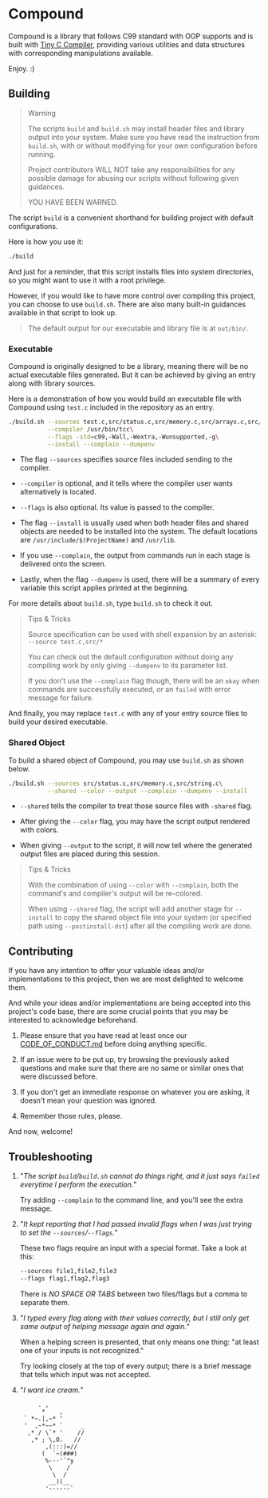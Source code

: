 <!--
 * This file is part of Compound library.
 * Copyright (C) 2024-TODAY  William Lee
 * 
 * This library is free software; you can redistribute it and/or
 * modify it under the terms of the GNU Library General Public
 * License as published by the Free Software Foundation; either
 * version 2 of the License, or (at your option) any later version.
 * 
 * This library is distributed in the hope that it will be useful,
 * but WITHOUT ANY WARRANTY; without even the implied warranty of
 * MERCHANTABILITY or FITNESS FOR A PARTICULAR PURPOSE.  See the GNU
 * Library General Public License for more details.
 * 
 * You should have received a copy of the GNU Library General Public
 * License along with this library; if not, see
 * <https://www.gnu.org/licenses/>.
 -->

# Compound

Compound is a library that follows C99 standard with OOP supports and is built
with [Tiny C Compiler](https://bellard.org/tcc/), providing
various utilities and data structures with corresponding
manipulations available.  

Enjoy.  :)

<!-- ## Features

Compound offers many appoarches for building robust softwares with the great
compatibility towards early-aged standards.

In general, there are some key features that worth your noticing:

 - **Object Oriented Programming**
 
   Compound supports OOP by providing a neatly structured simulation with the
   great help of macros.
   
   Here is a demonstration of how they are used:
   ```C
   Status Main(void) {
     class (PUBLIC, DYNAMIC, Animal, {
       field (PRIVATE, DYNAMIC, int, age, "");
       field (PRIVATE, DYNAMIC, double, weight, "");
         
       constructor (PUBLIC, {
         this->age = age;
         this->weight = weight;
       }, (int, double), "age", "weight");
        
       virtual (PUBLIC, DYNAMIC, Eat, (void:double), "foodWeight");
          
       method (PUBLIC, DYNAMIC, GetAge, {
         return this->age;
       }, (int:void), NOPARAM);
          
       method (PUBLIC, DYNAMIC, GetWeight, {
         return this->weight;
       }, (double:void), NOPARAM);
     })
     
     class (PUBLIC, DYNAMIC, Cat, {
       inherit(Animal);
     
       override (PUBLIC, DYNAMIC, Eat, {
         this->weight += foodWeight * 0.9;  // Because she drops a lot.
       }, (void:double), "foodWeight");
     })

     /* This outputs the meta data @identity of @Cat, which is "Cat". */
     stringing (ch, of(Cat).identity, {
       ig putchar(ch);
     })
     ig printf(NEWLINE);
     
     Class *c_Cat = new(Cat, 5, 8.8);

     invoke(Cat, Eat, 3);
     
     const double weight = invoke(Cat, GetWeight, NOPARAM);
     
     delete(c_Cat);
     
     RETURN(NormalStatus);
   }
   ```

 - **Incompleted Objects**
 
   Objects like `Array` and `Stack` are commonly used with a type, meaning
   themselves alone are "incompleted".
   
   And when an incompleted object like that need to be defined and used,
   Compound have your back with several options.  Let's take a look.

Rewrite this. -->   
<!--    - **Defining**
   ```C
   ARRAY(YourType);
   ```
   
   - **Usage**
   ```C
   Array(YourType) variable;
   ```
 -->
## Building

> Warning  
>  
> The scripts `build` and `build.sh` may install header files and library output
> into your system.  Make sure you have read the instruction from
> `build.sh`, with or without modifying for your own configuration
> before running.
>  
> Project contributors WILL NOT take any responsibilities for any
> possible damage for abusing our scripts without following given
> guidances.
>  
> YOU HAVE BEEN WARNED.

The script `build` is a convenient shorthand for building project
with default configurations.  

Here is how you use it:

```sh
./build
```

And just for a reminder, that this script installs files into system directories,
so you might want to use it with a root privilege.  

However, if you would like to have more control over compiling this project, you
can choose to use `build.sh`.  There are also many built-in guidances available
in that script to look up.

> The default output for our executable and library file is at `out/bin/`.

### Executable

Compound is originally designed to be a library, meaning there will be no actual
executable files generated.  But it can be achieved by giving an entry along
with library sources.

Here is a demonstration of how you would build an executable file with Compound
using `test.c` included in the repository as an entry.

```sh
./build.sh --sources test.c,src/status.c,src/memory.c,src/arrays.c,src/stacks.c,src/string.c\
           --compiler /usr/bin/tcc\
           --flags -std=c99,-Wall,-Wextra,-Wunsupported,-g\
           --install --complain --dumpenv
```

 - The flag `--sources` specifies source files included sending to the compiler.

 - `--compiler` is optional, and it tells where the compiler user wants
   alternatively is located.

 - `--flags` is also optional.  Its value is passed to the compiler.

 - The flag `--install` is usually used when both header files and shared objects are 
   needed to be installed into the system.  The default locations are 
   `/usr/include/$(ProjectName)` and `/usr/lib`.

 - If you use `--complain`, the output from commands run in each stage is 
   delivered onto the screen.

 - Lastly, when the flag `--dumpenv` is used, there will be a summary of every 
   variable this script applies printed at the beginning.

For more details about `build.sh`, type `build.sh` to check it out.

> Tips & Tricks  
>
> Source specification can be used with shell expansion by an asterisk:
> `--source test.c,src/*`
>
> You can check out the default configuration without doing any compiling work 
> by only giving `--dumpenv` to its parameter list.
>
> If you don't use the `--complain` flag though, there will be an `okay` when 
> commands are successfully executed, or an `failed` with error message for 
> failure.

And finally, you may replace `test.c` with any of your entry source files to 
build your desired executable.

### Shared Object

To build a shared object of Compound, you may use `build.sh` as shown below.

```sh
./build.sh --sources src/status.c,src/memory.c,src/string.c\
           --shared --color --output --complain --dumpenv --install
```

 - `--shared` tells the compiler to treat those source files with `-shared` 
   flag.

 - After giving the `--color` flag, you may have the script output rendered with 
   colors.
 
 - When giving `--output` to the script, it will now tell where the generated 
   output files are placed during this session.

> Tips & Tricks
> 
> With the combination of using `--color` with `--complain`, both the command's 
> and compiler's output will be re-colored.
> 
> When using `--shared` flag, the script will add another stage for `--install` 
> to copy the shared object file into your system (or specified path using 
> `--postinstall-dst`) after all the compiling work are done.

## Contributing

If you have any intention to offer your valuable ideas and/or implementations to 
this project, then we are most delighted to welcome them.  

And while your ideas and/or implementations are being accepted into this 
project's code base, there are some crucial points that you may be interested to 
acknowledge beforehand.

 1. Please ensure that you have read at least once our 
    [CODE_OF_CONDUCT.md](CODE_OF_CONDUCT.md) before doing anything specific.

 2. If an issue were to be put up, try browsing the previously asked questions and 
    make sure that there are no same or similar ones that were discussed before.

 3. If you don't get an immediate response on whatever you are asking, it 
    doesn't mean your question was ignored.

 4. Remember those rules, please.

And now, welcome!

## Troubleshooting

 1. "*The script `build`/`build.sh` cannot do things right, and it just says 
     `failed` everytime I perform the execution.*"
    
    Try adding `--complain` to the command line, and you'll see the extra message.

 2. "*It kept reporting that I had passed invalid flags when I was just trying
      to set the `--sources`/`--flags`.*"

    These two flags require an input with a special format.  Take a look at this:
      ```sh
      --sources file1,file2,file3
      --flags flag1,flag2,flag3
      ```
    There is *NO SPACE OR TABS* between two files/flags but a comma to separate
    them.

 3. "*I typed every flag along with their values correctly, but I still only get
      same output of helping message again and again.*"

    When a helping screen is presented, that only means one thing: "at least 
    one of your inputs is not recognized."
    
    Try looking closely at the top of every output; there is a brief message that
    tells which input was not accepted.

 4. "*I want ice cream.*"

    ```
         . ,
          *    ,
     ` *~.|,~* '
     '  ,~*~~* `     _
      ,* / \`* '    //
       ,* ; \,O.   //
           ,(:::)=//
          (  `~(###)
           %---'`"y
            \    /
             \  /
            __)(__
           '------`
    ```
